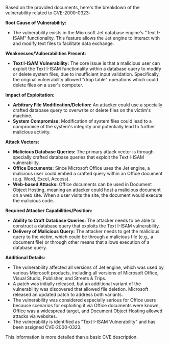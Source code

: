 Based on the provided documents, here's the breakdown of the vulnerability related to CVE-2000-0323:

**Root Cause of Vulnerability:**

*   The vulnerability exists in the Microsoft Jet database engine's "Text I-ISAM" functionality. This feature allows the Jet engine to interact with and modify text files to facilitate data exchange.

**Weaknesses/Vulnerabilities Present:**

*   **Text I-ISAM Vulnerability:** The core issue is that a malicious user can exploit the Text I-ISAM functionality within a database query to modify or delete system files, due to insufficient input validation. Specifically, the original vulnerability allowed "drop table" operations which could delete files on a user's computer.

**Impact of Exploitation:**

*   **Arbitrary File Modification/Deletion:** An attacker could use a specially crafted database query to overwrite or delete files on the victim's machine.
*   **System Compromise:** Modification of system files could lead to a compromise of the system's integrity and potentially lead to further malicious activity.

**Attack Vectors:**

*   **Malicious Database Queries:** The primary attack vector is through specially crafted database queries that exploit the Text I-ISAM vulnerability.
*   **Office Documents:** Since Microsoft Office uses the Jet engine, a malicious user could embed a crafted query within an Office document (e.g. Word, Excel, Access).
*   **Web-based Attacks:**  Office documents can be used in Document Object Hosting, meaning an attacker could host a malicious document on a web site. When a user visits the site, the document would execute the malicious code.

**Required Attacker Capabilities/Position:**

*   **Ability to Craft Database Queries:**  The attacker needs to be able to construct a database query that exploits the Text I-ISAM vulnerability.
*   **Delivery of Malicious Query:** The attacker needs to get the malicious query to the victim, which could be through a malicious file (e.g., a document file) or through other means that allows execution of a database query.

**Additional Details:**

*   The vulnerability affected all versions of Jet engine, which was used by various Microsoft products, including all versions of Microsoft Office, Visual Studio, Publisher, and Streets & Trips.
*   A patch was initially released, but an additional variant of the vulnerability was discovered that allowed file deletion. Microsoft released an updated patch to address both variants.
*   The vulnerability was considered especially serious for Office users because scenarios for exploiting it via Office documents were known, Office was a widespread target, and Document Object Hosting allowed attacks via websites.
*  The vulnerability is identified as "Text I-ISAM Vulnerability" and has been assigned CVE-2000-0323.

This information is more detailed than a basic CVE description.